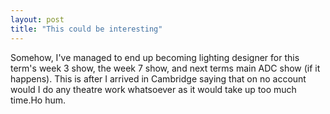 ```yaml
---
layout: post
title: "This could be interesting"
---
```

Somehow, I've managed to end up becoming lighting designer for this term's
week 3 show, the week 7 show, and next terms main ADC show (if it happens).
This is after I arrived in Cambridge saying that on no account would I do any
theatre work whatsoever as it would take up too much time.Ho hum.

